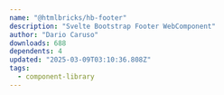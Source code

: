 ```yaml
---
name: "@htmlbricks/hb-footer"
description: "Svelte Bootstrap Footer WebComponent"
author: "Dario Caruso"
downloads: 688
dependents: 4
updated: "2025-03-09T03:10:36.808Z"
tags: 
  - component-library
---
```


